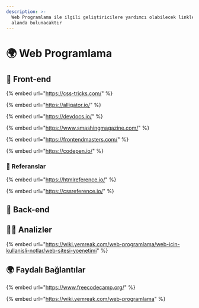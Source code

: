 ```yaml
---
description: >-
  Web Programlama ile ilgili geliştiricilere yardımcı olabilecek linkler bu
  alanda bulunacaktır
---
```


# 🌍 Web Programlama

## 🐥 Front-end

{% embed url="https://css-tricks.com/" %}

{% embed url="https://alligator.io/" %}

{% embed url="https://devdocs.io/" %}

{% embed url="https://www.smashingmagazine.com/" %}

{% embed url="https://frontendmasters.com/" %}

{% embed url="https://codepen.io/" %}

### 📖 Referanslar

{% embed url="https://htmlreference.io/" %}

{% embed url="https://cssreference.io/" %}

## 🐣 Back-end



## 👨‍🔬 Analizler

{% embed url="https://wiki.yemreak.com/web-programlama/web-icin-kullanisli-notlar/web-sitesi-yoenetimi" %}

## 🌍 Faydalı Bağlantılar

{% embed url="https://www.freecodecamp.org/" %}

{% embed url="https://wiki.yemreak.com/web-programlama" %}



